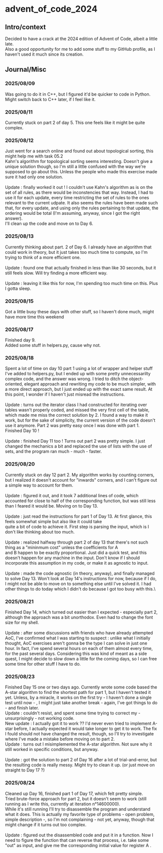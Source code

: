 # advent_of_code_2024

## Intro/context
Decided to have a crack at the 2024 edition of Advent of Code, albeit a little late. \
Also a good opportunity for me to add some stuff to my GitHub profile, as I haven't used it much since its creation.

## Journal/Misc
### 2025/08/09
Was going to do it in C++, but I figured it'd be quicker to code in Python.
Might switch back to C++ later, if I feel like it. 
### 2025/08/11
Currently stuck on part 2 of day 5. This one feels like it might be quite complex.
### 2025/08/12
Just went for a search online and found out about topological sorting, this might help me with task 05.2\
Kahn's algorithm for topological sorting seems interesting. Doesn't give a unique solution though, so I'm still a little
confused with the way we're supposed to go about this. Unless the people who made this exercise made sure it had
only one solution.\
\
Update : finally worked it out ! I couldn't use Kahn's algorithm as is on the set of all rules,
as there would be inconstencies that way.
Instead, I had to use it for each update, every time restricting the set of rules to the ones relevant to the current udpate.
It also seems the rules have been made such that, for every update, and using only the rules pertaining to that update,
the ordering would be total (I'm assuming, anyway, since I got the right answer).\
I'll clean up the code and move on to Day 6.
### 2025/08/13
Currently thinking about part. 2 of Day 6. I already have an algorithm that could work in theory,
but it just takes too much time to compute, so I'm trying to think of a more efficient one.\
\
Update : found one that actually finished in less than like 30 seconds, but it still feels slow.
Will try finding a more efficient way.\
\
Update : leaving it like this for now, I'm spending too much time on this. Plus I gotta sleep.
### 2025/08/15
Got a little busy these days with other stuff, so I haven't done much, might have more time this weekend
### 2025/08/17
Finished day 9.\
Added some stuff in helpers.py, cause why not.
### 2025/08/18
Spent a lot of time on day 10 part 1 using a lot of wrapper and helper stuff I've added to helpers.py, but
I ended up with some pretty unnecessarilty complex code, and the answer was wrong. I tried to ditch the object-oriented, elegant
approach and rewriting my code to be much simpler, with a more direct approach, but I just ended up with the exact same result.
At this point, I wonder if I haven't just misread the instructions.\
\
Update : turns out the iterator class I had constructed for iterating over tables wasn't properly coded, and missed the very first
cell of the table, which made me miss the correct solution by 2. I found a way to make it work, but for the sake of simplicity,
the current version of the code doesn't use it anymore.
Part 2 was pretty easy once I was done with part 1. \
Finished Day 10 ! \
\
Update : finished Day 11 too ! Turns out part 2 was pretty simple. I just changed the mechanics a bit and replaced the use of lists
with the use of sets, and the program ran much - much - faster.
### 2025/08/20
Currently stuck on day 12 part 2. My algorithm works by counting corners, but I realized it doesn't account for 
"inwards" corners, and I can't figure out a simple way to account for them.\
\
Update : figured it out, and it took 7 additional lines of code, which accounted for close to half of the corresponding function,
but was still less than I feared it would be. Moving on to Day 13.\
\
Update : just read the instructions for part 1 of Day 13. At first glance, this feels somewhat simple but also like it could take\
quite a bit of code to achieve it. First step is parsing the input, which is I don't like thinking about too much.\
\
Update : realized halfway through part 2 of day 13 that there's not such thing as a "mininmum cost" unless the coefficients for A\
and B happen to be exactly proportional. Just did a quick test, and this doesn't happen for any machine in the input. Don't know if
I should incorporate this assumption in my code, or make it as agnostic to input.\
\
Update : made the code agnostic (in theory, anyway), and finally managed to solve Day 13. Won't look at Day 14's instructions
for now, because if I do, I might not be able to move on to something else until I've solved it. I had other things to do today
which I didn't do because I got too busy with this.\
### 2025/08/21
Finished Day 14, which turned out easier than I expected - especially part 2, although the approach was a bit unorthodox.
Even had to change the font size for my shell.\
\
Update : after some discussions with friends who have already attempted AoC, I've confirmed what I was starting to suspect : unlike
what I initially thought, AoC exercises aren't gonna be the type I can solve in just one hour. In fact, I've spend several hours on
each of them almost every time, for the past several days. Considering this was kind of meant as a side quest, I might decide to
slow down a little for the coming days, so I can free some time for other stuff I have to do.
### 2025/08/23
Finished Day 15 one or two days ago.
Currently wrote some code based the A-star algorithm to find the shortest path for part 1, but I haven't tested it yet.
Unless, by a miracle, it works on the first try - I haven't done a single test until now -
, I might just take another break - again, I've got things to do - and finish later.\
Update : couldn't resist, and spent some time trying to correct my - unsurprisingly - not working code.\
New update : I actually got it to work ?? I'd never even tried to implement A-star before, I actually expected it would take longer
to get it to work. The fix I fould should not have changed the result, though, so I'll try to investigate where I've made a mistake
before moving on to part 2.\
Update : turns out I misimplemented the A-star algorithm. Not sure why it still worked in specific conditions, but anyway.\
\
Update : got the solution to part 2 of Day 16 after a lot of trial-and-error, but the resulting code is really messy. Might
try to clean it up. (or just move on straight to Day 17 ?)
### 2025/08/24
Cleaned up Day 16, finished part 1 of Day 17, which felt pretty simple.\
Tried brute-force approach for part 2, but it doesn't seem to work (still running as I write this, currently at
iteration n°14600000).\
While it's still running I'll try to disassemble the program and understand what it does. This is actually my favorite type of problems -
open problem, simple description -, so I'm not complaining - not yet, anyway, though that might change if it turns out too complex.\
\
Update : figured out the disassembled code and put it in a function. Now I need to figure the function that can reverse that process, i.e.
take some "out" as input, and give me the corresponding initial value for register A .